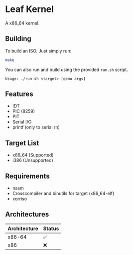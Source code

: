 # Leaf Kernel
A x86_64 kernel.

## Building
To build an ISO. Just simply run:
```bash
make
```
You can also run and build using the provided `run.sh` script.
```
Usage: ./run.sh <target> [qemu args]
``` 

## Features
- IDT
- PIC (8259)
- PIT
- Serial I/O
- printf (only to serial rn)

## Target List
- x86_64    (Supported)
- i386      (Unsupported)

## Requirements
- nasm
- Crosscompiler and binutils for target (x86_64-elf)
- xorriso

## Architectures
| Architecture 	| Status 	|
|--------------	|--------	|
| x86-64       	| ✅        |
| x86          	| ❌        |

